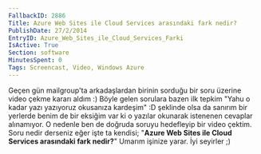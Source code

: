 ```yaml
---
FallbackID: 2886
Title: Azure Web Sites ile Cloud Services arasındaki fark nedir?
PublishDate: 27/2/2014
EntryID: Azure_Web_Sites_ile_Cloud_Services_Farki
IsActive: True
Section: software
MinutesSpent: 0
Tags: Screencast, Video, Windows Azure
---
```

Geçen gün mailgroup'ta arkadaşlardan birinin sorduğu bir soru üzerine
video çekme kararı aldım :) Böyle gelen sorulara bazen ilk tepkim "Yahu
o kadar yazı yazıyoruz okusanıza kardeşim" :D şeklinde olsa da sanırım
bir yerlerde benim de bir eksiğim var ki o yazılar okunarak istenenen
cevaplar alınamıyor. O nedenle ben de doğruda soruyu hedefleyip bir
video çektim. Soru nedir derseniz eğer işte ta kendisi; "**Azure Web
Sites ile Cloud Services arasındaki fark nedir?**" Umarım işinize yarar.
İyi seyirler ;)



